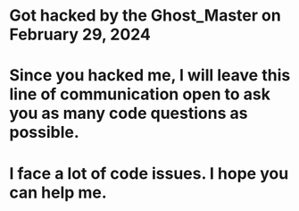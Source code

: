 # Got hacked by the Ghost_Master on February 29, 2024
# Since you hacked me, I will leave this line of communication open to ask you as many code questions as possible. 
# I face a lot of code issues. I hope you can help me. 

